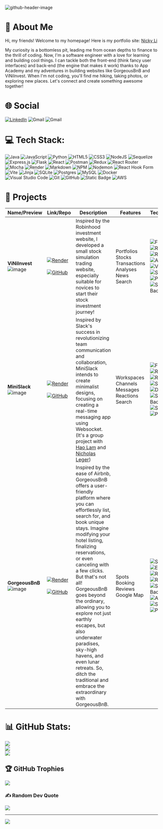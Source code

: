 ![github-header-image](https://github.com/NickyViNi/NickyViNi/assets/143028175/300d6b58-e137-45ed-a630-db1520f1d677)

# 💫 About Me
Hi, my friends! Welcome to my homepage! Here is my portfolio site: [Nicky Li](https://nickyvini.github.io/)

My curiosity is a bottomless pit, leading me from ocean depths to finance to the thrill of coding. Now, I'm a software engineer with a love for learning and building cool things.  I can tackle both the front-end (think fancy user interfaces) and back-end (the engine that makes it work) thanks to App Academy and my adventures in building websites like GorgeousBnB and ViNiInvest. When I'm not coding, you'll find me hiking, taking photos, or exploring new places. Let's connect and create something awesome together!

# 🌐 Social
[![LinkedIn](https://img.shields.io/badge/linkedin-%230077B5.svg?logo=linkedin&logoColor=white)](https://www.linkedin.com/in/nicky-li/)
![Gmail](https://img.shields.io/badge/Gmail-D14836?logo=gmail&logoColor=white)
![Gmail](https://img.shields.io/badge/happylemonlcm@gmail.com-gray?logoColor=white)

# 💻 Tech Stack:
![Java](https://img.shields.io/badge/java-%23ED8B00.svg?logo=openjdk&logoColor=white)
![JavaScript](https://img.shields.io/badge/javascript-%23323330.svg?logo=javascript&logoColor=%23F7DF1E)
![Python](https://img.shields.io/badge/python-3670A0?logo=python&logoColor=ffdd54)
![HTML5](https://img.shields.io/badge/html5-%23E34F26.svg?logo=html5&logoColor=white)
![CSS3](https://img.shields.io/badge/css3-%231572B6.svg?logo=css3&logoColor=white)
![NodeJS](https://img.shields.io/badge/node.js-6DA55F?logo=node.js&logoColor=white)
![Sequelize](https://img.shields.io/badge/Sequelize-52B0E7?logo=Sequelize&logoColor=white)
![Express.js](https://img.shields.io/badge/express.js-%23404d59.svg?logo=express&logoColor=%2361DAFB)
![Flask](https://img.shields.io/badge/flask-%23000.svg?logo=flask&logoColor=white)
![React](https://img.shields.io/badge/react-%2320232a.svg?logo=react&logoColor=%2361DAFB)
![Postman](https://img.shields.io/badge/Postman-FF6C37?logo=postman&logoColor=white)
![Redux](https://img.shields.io/badge/redux-%23593d88.svg?logo=redux&logoColor=white)
![React Router](https://img.shields.io/badge/React_Router-CA4245?logo=react-router&logoColor=white)
![Mocha](https://img.shields.io/badge/-mocha-%238D6748?logo=mocha&logoColor=white)
![Render](https://img.shields.io/badge/Render-%46E3B7.svg?logo=render&logoColor=white)
![Markdown](https://img.shields.io/badge/markdown-%23000000.svg?style=for-the-badge&logo=markdown&logoColor=white)
![NPM](https://img.shields.io/badge/NPM-%23CB3837.svg?logo=npm&logoColor=white)
![Nodemon](https://img.shields.io/badge/NODEMON-%23323330.svg?logo=nodemon&logoColor=%BBDEAD)
![React Hook Form](https://img.shields.io/badge/React%20Hook%20Form-%23EC5990.svg?logo=reacthookform&logoColor=white)
![Vite](https://img.shields.io/badge/vite-%23646CFF.svg?logo=vite&logoColor=white)
![Jinja](https://img.shields.io/badge/jinja-white.svg?logo=jinja&logoColor=black)
![SQLite](https://img.shields.io/badge/sqlite-%2307405e.svg?logo=sqlite&logoColor=white)
![Postgres](https://img.shields.io/badge/postgres-%23316192.svg?logo=postgresql&logoColor=white)
![MySQL](https://img.shields.io/badge/mysql-4479A1.svg?logo=mysql&logoColor=white)
![Docker](https://img.shields.io/badge/docker-%230db7ed.svg?logo=docker&logoColor=white)
![Visual Studio Code](https://img.shields.io/badge/Visual%20Studio%20Code-0078d7.svg?logo=visual-studio-code&logoColor=white)
![Git](https://img.shields.io/badge/git-%23F05033.svg?logo=git&logoColor=white)
![GitHub](https://img.shields.io/badge/github-%23121011.svg?logo=github&logoColor=white)
![Static Badge](https://img.shields.io/badge/Google%20Map%20API-white?logo=google%20maps&logoColor=green)
![AWS](https://img.shields.io/badge/AWS-%23FF9900.svg?logo=amazon-aws&logoColor=white)

# 💎 Projects

| Name/Preview | Link/Repo |Description | Features | Technologies |
|---------|-------|-------------|----------|--------------|
| **ViNiInvest** <br> ![image](./images/viniinvest.gif) | [![Render](https://img.shields.io/badge/Render-%46E3B7.svg?logo=render&logoColor=white)](https://viniinvest.onrender.com) <br><br> [![GitHub](https://img.shields.io/badge/github-%23121011.svg?logo=github&logoColor=white)](https://github.com/NickyViNi/ViNiInvest) | Inspired by the Robinhood investment website, I developed a small stock simulation trading website, especially suitable for novices to start their stock investment journey! | Portfolios<br> Stocks<br> Transactions<br> Analyses<br>News<br>Search | ![Flask](https://img.shields.io/badge/flask-%23000.svg?logo=flask&logoColor=white) <br> ![React](https://img.shields.io/badge/react-%2320232a.svg?logo=react&logoColor=%2361DAFB) <br> ![Redux](https://img.shields.io/badge/redux-%23593d88.svg?logo=redux&logoColor=white) <br> ![AWS](https://img.shields.io/badge/AWS-%23FF9900.svg?logo=amazon-aws&logoColor=white) <br> ![Vite](https://img.shields.io/badge/vite-%23646CFF.svg?logo=vite&logoColor=white) <br> ![SQLite](https://img.shields.io/badge/sqlite-%2307405e.svg?logo=sqlite&logoColor=white) <br> ![Postgres](https://img.shields.io/badge/postgres-%23316192.svg?logo=postgresql&logoColor=white) <br> ![Static Badge](https://img.shields.io/badge/SQLAlchemy-white?logo=sqlalchemy&logoColor=blue) <br>  |
| **MiniSlack** <br> ![image](./images/minislack.gif) | [![Render](https://img.shields.io/badge/Render-%46E3B7.svg?logo=render&logoColor=white)](https://minislack.onrender.com/) <br><br> [![GitHub](https://img.shields.io/badge/github-%23121011.svg?logo=github&logoColor=white)](https://github.com/NickyViNi/MiniSlack) | Inspired by Slack's success in revolutionizing team communication and collaboration, MiniSlack intends to create minimalist designs, focusing on creating a real-time messaging app using Websocket. <br>(It's a group project with [Hao Lam](https://github.com/haolam05) and [Nicholas Leger](https://github.com/leg-git-555)) | Workspaces <br> Channels <br> Messages <br> Reactions <br> Search |![Flask](https://img.shields.io/badge/flask-%23000.svg?logo=flask&logoColor=white) <br> ![React](https://img.shields.io/badge/react-%2320232a.svg?logo=react&logoColor=%2361DAFB) <br> ![Redux](https://img.shields.io/badge/redux-%23593d88.svg?logo=redux&logoColor=white) <br> ![Socket.io](https://img.shields.io/badge/Socket.io-black?logo=socket.io&badgeColor=010101) <br> ![Docker](https://img.shields.io/badge/docker-%230db7ed.svg?logo=docker&logoColor=white) <br> ![Static Badge](https://img.shields.io/badge/SQLAlchemy-white?logo=sqlalchemy&logoColor=blue) <br> ![SQLite](https://img.shields.io/badge/sqlite-%2307405e.svg?logo=sqlite&logoColor=white) <br> ![Postgres](https://img.shields.io/badge/postgres-%23316192.svg?logo=postgresql&logoColor=white) <br> |
| **GorgeousBnB** <br> ![image](./images/bnb.gif) | [![Render](https://img.shields.io/badge/Render-%46E3B7.svg?logo=render&logoColor=white)](https://gorgeousbnb-project.onrender.com/) <br><br> [![GitHub](https://img.shields.io/badge/github-%23121011.svg?logo=github&logoColor=white)](https://github.com/NickyViNi/GorgeousBnB) | Inspired by the ease of Airbnb, GorgeousBnB offers a user-friendly platform where you can effortlessly list, search for, and book unique stays.  Imagine modifying your hotel listing, finalizing reservations, or even canceling with a few clicks. But that's not all! GorgeousBnB goes beyond the ordinary, allowing you to explore not just earthly escapes, but also underwater paradises, sky-high havens, and even lunar retreats.  So, ditch the traditional and embrace the extraordinary with GorgeousBnB. | Spots <br> Booking <br> Reviews <br> Google Map | ![Sequelize](https://img.shields.io/badge/Sequelize-52B0E7?logo=Sequelize&logoColor=white) <br> ![Express.js](https://img.shields.io/badge/express.js-%23404d59.svg?logo=express&logoColor=%2361DAFB) <br> ![React](https://img.shields.io/badge/react-%2320232a.svg?logo=react&logoColor=%2361DAFB) <br> ![Redux](https://img.shields.io/badge/redux-%23593d88.svg?logo=redux&logoColor=white) <br> ![Static Badge](https://img.shields.io/badge/Google%20Map%20API-white?logo=google%20maps&logoColor=green) <br> ![AWS](https://img.shields.io/badge/AWS-%23FF9900.svg?logo=amazon-aws&logoColor=white) <br> ![SQLite](https://img.shields.io/badge/sqlite-%2307405e.svg?logo=sqlite&logoColor=white) <br> ![Postgres](https://img.shields.io/badge/postgres-%23316192.svg?logo=postgresql&logoColor=white) <br> |

# 📊 GitHub Stats:
![](https://github-readme-stats.vercel.app/api?username=NickyViNi&theme=dark&hide_border=false&include_all_commits=false&count_private=false)<br/>
![](https://github-readme-streak-stats.herokuapp.com/?user=NickyViNi&theme=dark&hide_border=false)<br/>
![](https://github-readme-stats.vercel.app/api/top-langs/?username=NickyViNi&theme=dark&hide_border=false&include_all_commits=true&count_private=true&layout=compact)

## 🏆 GitHub Trophies
![](https://github-profile-trophy.vercel.app/?username=NickyViNi&theme=radical&no-frame=false&no-bg=true&margin-w=4)

### ✍️ Random Dev Quote
![](https://quotes-github-readme.vercel.app/api?type=horizontal&theme=radical)

<!--### 🔝 Top Contributed Repo
![](https://github-contributor-stats.vercel.app/api?username=NickyViNi&limit=5&theme=dark&combine_all_yearly_contributions=true)

### 😂 Random Dev Meme
<img src='https://randommeme-five.vercel.app/' style="height: 400px;"/> -->

---
[![](https://visitcount.itsvg.in/api?id=NickyViNi&icon=0&color=0)](https://visitcount.itsvg.in)

<!-- Proudly created with GPRM ( https://gprm.itsvg.in ) -->
